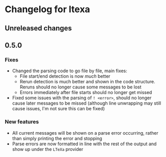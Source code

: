 # Changelog for ltexa

## Unreleased changes

## 0.5.0

### Fixes

- Changed the parsing code to go file by file, main fixes:
    - File start/end detection is now _much_ better
    - Rerun detection is much better and shown in the code structure. Reruns should no longer cause some messages to be lost
    - Errors immediately after file starts should no longer get missed
- Fixed some issues with the parsing of `! <error>`, should no longer cause later messages to be missed
  (although line unwrapping may still cause issues, I'm not sure this can be fixed)

### New features

- All current messages will be shown on a parse error occurring, rather than simply printing the error and stopping
- Parse errors are now formatted in line with the rest of the output and show up under the `LTeXa` provider
